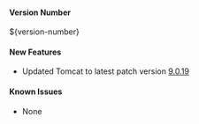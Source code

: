 
#### Version Number
${version-number}

#### New Features
- Updated Tomcat to latest patch version [9.0.19](http://tomcat.apache.org/tomcat-9.0-doc/changelog.html#Tomcat_9.0.19_(markt))

#### Known Issues
- None